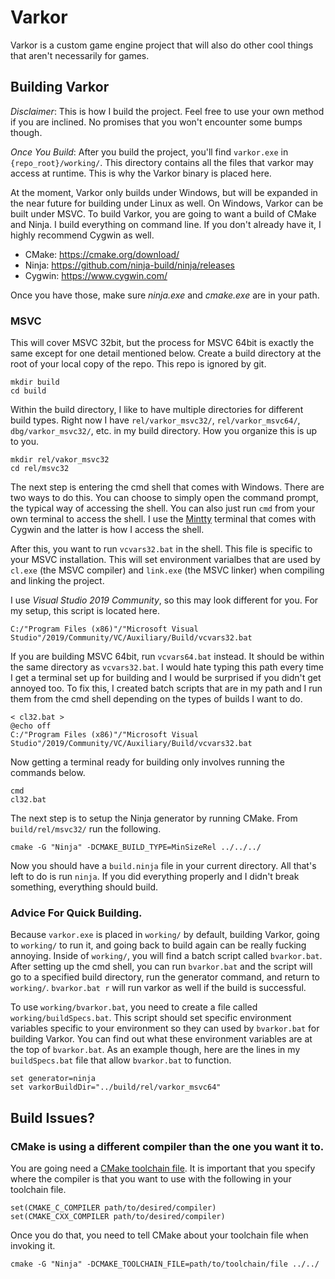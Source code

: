 # Varkor

Varkor is a custom game engine project that will also do other cool things that aren't necessarily for games.

## Building Varkor

*Disclaimer*: This is how I build the project. Feel free to use your own method if you are inclined. No promises that you won't encounter some bumps though.

*Once You Build*: After you build the project, you'll find `varkor.exe` in `{repo_root}/working/`. This directory contains all the files that varkor may access at runtime. This is why the Varkor binary is placed here.

At the moment, Varkor only builds under Windows, but will be expanded in the near future for building under Linux as well. On Windows, Varkor can be built under MSVC. To build Varkor, you are going to want a build of CMake and Ninja. I build everything on command line. If you don't already have it, I highly recommend Cygwin as well.

- CMake:  https://cmake.org/download/
- Ninja:  https://github.com/ninja-build/ninja/releases
- Cygwin: https://www.cygwin.com/

Once you have those, make sure *ninja.exe* and *cmake.exe* are in your path.

### MSVC

This will cover MSVC 32bit, but the process for MSVC 64bit is exactly the same except for one detail mentioned below. Create a build directory at the root of your local copy of the repo. This repo is ignored by git.

```
mkdir build
cd build
```

Within the build directory, I like to have multiple directories for different build types. Right now I have `rel/varkor_msvc32/`, `rel/varkor_msvc64/`, `dbg/varkor_msvc32/`, etc. in my build directory. How you organize this is up to you.

```
mkdir rel/vakor_msvc32
cd rel/msvc32
```

The next step is entering the cmd shell that comes with Windows. There are two ways to do this. You can choose to simply open the command prompt, the typical way of accessing the shell. You can also just run `cmd` from your own terminal to access the shell. I use the [Mintty](https://mintty.github.io/) terminal that comes with Cygwin and the latter is how I access the shell.

After this, you want to run `vcvars32.bat` in the shell. This file is specific to your MSVC installation. This will set environment varialbes that are used by `cl.exe` (the MSVC compiler) and `link.exe` (the MSVC linker) when compiling and linking the project.

I use *Visual Studio 2019 Community*, so this may look different for you. For my setup, this script is located here.

```
C:/"Program Files (x86)"/"Microsoft Visual Studio"/2019/Community/VC/Auxiliary/Build/vcvars32.bat
```

If you are building MSVC 64bit, run `vcvars64.bat` instead. It should be within the same directory as `vcvars32.bat`. I would hate typing this path every time I get a terminal set up for building and I would be surprised if you didn't get annoyed too. To fix this, I created batch scripts that are in my path and I run them from the cmd shell depending on the types of builds I want to do.

```
< cl32.bat >
@echo off
C:/"Program Files (x86)"/"Microsoft Visual Studio"/2019/Community/VC/Auxiliary/Build/vcvars32.bat
```

Now getting a terminal ready for building only involves running the commands below.

```
cmd
cl32.bat
```

The next step is to setup the Ninja generator by running CMake. From `build/rel/msvc32/` run the following.

```
cmake -G "Ninja" -DCMAKE_BUILD_TYPE=MinSizeRel ../../../
```

Now you should have a `build.ninja` file in your current directory. All that's left to do is run `ninja`. If you did everything properly and I didn't break something, everything should build.

### Advice For Quick Building.

Because `varkor.exe` is placed in `working/` by default, building Varkor, going to `working/` to run it, and going back to build again can be really fucking annoying. Inside of `working/`, you will find a batch script called `bvarkor.bat`. After setting up the cmd shell, you can run `bvarkor.bat` and the script will go to a specified build directory, run the generator command, and return to `working/`. `bvarkor.bat r` will run varkor as well if the build is successful.

To use `working/bvarkor.bat`, you need to create a file called `working/buildSpecs.bat`. This script should set specific environment variables specific to your environment so they can used by `bvarkor.bat` for building Varkor. You can find out what these environment variables are at the top of `bvarkor.bat`. As an example though, here are the lines in my `buildSpecs.bat` file that allow `bvarkor.bat` to function.

```
set generator=ninja
set varkorBuildDir="../build/rel/varkor_msvc64"
```

## Build Issues?

### CMake is using a different compiler than the one you want it to.

You are going need a [CMake toolchain file](https://cmake.org/cmake/help/v3.6/manual/cmake-toolchains.7.html). It is important that you specify where the compiler is that you want to use with the following in your toolchain file.

```
set(CMAKE_C_COMPILER path/to/desired/compiler)
set(CMAKE_CXX_COMPILER path/to/desired/compiler)
```

Once you do that, you need to tell CMake about your toolchain file when invoking it.

```
cmake -G "Ninja" -DCMAKE_TOOLCHAIN_FILE=path/to/toolchain/file ../../
```

